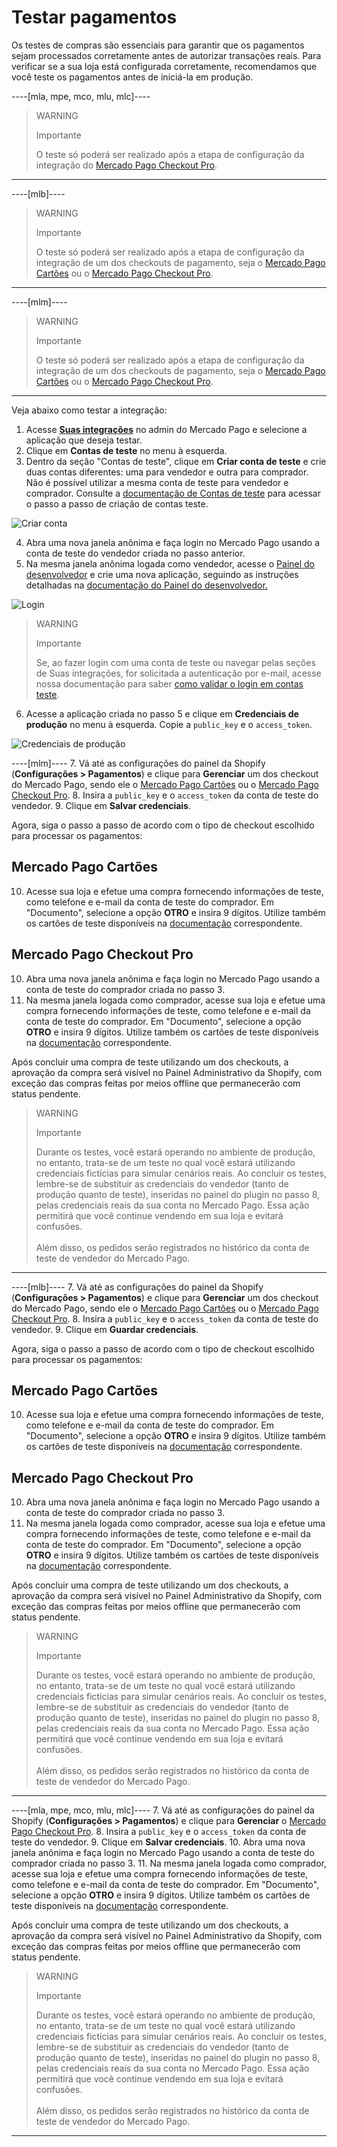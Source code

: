 # Testar pagamentos

Os testes de compras são essenciais para garantir que os pagamentos sejam processados corretamente antes de autorizar transações reais. Para verificar se a sua loja está configurada corretamente, recomendamos que você teste os pagamentos antes de iniciá-la em produção. 

----[mla, mpe, mco, mlu, mlc]----
> WARNING
> 
> Importante
>
> O teste só poderá ser realizado após a etapa de configuração da integração do [Mercado Pago Checkout Pro](/developers/pt/docs/shopify/integration-configuration/checkout-pro).


------------
----[mlb]----
> WARNING
> 
> Importante
>
> O teste só poderá ser realizado após a etapa de configuração da integração de um dos checkouts de pagamento, seja o [Mercado Pago Cartões](/developers/pt/docs/shopify/integration-configuration/checkout-cards) ou o [Mercado Pago Checkout Pro](/developers/pt/docs/shopify/integration-configuration/checkout-pro).

------------
----[mlm]----
> WARNING
> 
> Importante
>
> O teste só poderá ser realizado após a etapa de configuração da integração de um dos checkouts de pagamento, seja o [Mercado Pago Cartões](/developers/pt/docs/shopify/integration-configuration/checkout-cards) ou o [Mercado Pago Checkout Pro](/developers/pt/docs/shopify/integration-configuration/checkout-pro).

------------

Veja abaixo como testar a integração:

1. Acesse **[Suas integrações](https://www.mercadopago[FAKER][URL][DOMAIN]/developers/panel/app)** no admin do Mercado Pago e selecione a aplicação que deseja testar. 
2. Clique em **Contas de teste** no menu à esquerda.
3. Dentro da seção "Contas de teste", clique em **Criar conta de teste** e crie duas contas diferentes: uma para vendedor e outra para comprador. Não é possível utilizar a mesma conta de teste para vendedor e comprador. Consulte a [documentação de Contas de teste](/developers/pt/docs/shopify/additional-content/your-integrations/test/accounts) para acessar o passo a passo de criação de contas teste.

![Criar conta](/images/shopify/test-create-account.gif)

4. Abra uma nova janela anônima e faça login no Mercado Pago usando a conta de teste do vendedor criada no passo anterior.
5. Na mesma janela anônima logada como vendedor, acesse o [Painel do desenvolvedor](https://www.mercadopago[FAKER][URL][DOMAIN]/developers/panel/app) e crie uma nova aplicação, seguindo as instruções detalhadas na [documentação do Painel do desenvolvedor.](/developers/pt/docs/shopify/additional-content/your-integrations/dashboard)

![Login](/images/shopify/test-login.gif)

> WARNING
>
> Importante
>
> Se, ao fazer login com uma conta de teste ou navegar pelas seções de Suas integrações, for solicitada a autenticação por e-mail, acesse nossa documentação para saber [como validar o login em contas teste](/developers/pt/docs/adobe-commerce/additional-content/your-integrations/test/accounts#bookmark_validar_login_com_usuarios_teste). 

6. Acesse a aplicação criada no passo 5 e clique em **Credenciais de produção** no menu à esquerda. Copie a `public_key` e o `access_token`.

![Credenciais de produção](/images/shopify/test-prod-credentials.png)

----[mlm]----
7. Vá até as configurações do painel da Shopify (**Configurações > Pagamentos**) e clique para **Gerenciar** um dos checkout do Mercado Pago, sendo ele o [Mercado Pago Cartões](/developers/pt/docs/shopify/integration-configuration/checkout-cards) ou o [Mercado Pago Checkout Pro](/developers/pt/docs/shopify/integration-configuration/checkout-pro).
8. Insira a `public_key` e o `access_token` da conta de teste do vendedor.
9. Clique em **Salvar credenciais**.

Agora, siga o passo a passo de acordo com o tipo de checkout escolhido para processar os pagamentos:

## Mercado Pago Cartões

10. Acesse sua loja e efetue uma compra fornecendo informações de teste, como telefone e e-mail da conta de teste do comprador. Em "Documento", selecione a opção **OTRO** e insira 9 dígitos. Utilize também os cartões de teste disponíveis na [documentação](/developers/pt/docs/shopify/additional-content/your-integrations/test/cards) correspondente.

## Mercado Pago Checkout Pro

10. Abra uma nova janela anônima e faça login no Mercado Pago usando a conta de teste do comprador criada no passo 3.
11. Na mesma janela logada como comprador, acesse sua loja e efetue uma compra fornecendo informações de teste, como telefone e e-mail da conta de teste do comprador. Em "Documento", selecione a opção **OTRO** e insira 9 dígitos. Utilize também os cartões de teste disponíveis na [documentação](/developers/pt/docs/shopify/additional-content/your-integrations/test/cards) correspondente.

Após concluir uma compra de teste utilizando um dos checkouts, a aprovação da compra será visível no Painel Administrativo da Shopify, com exceção das compras feitas por meios offline que permanecerão com status pendente.

> WARNING
> 
> Importante
>
> Durante os testes, você estará operando no ambiente de produção, no entanto, trata-se de um teste no qual você estará utilizando credenciais fictícias para simular cenários reais. Ao concluir os testes, lembre-se de substituir as credenciais do vendedor (tanto de produção quanto de teste), inseridas no painel do plugin no passo 8, pelas credenciais reais da sua conta no Mercado Pago. Essa ação permitirá que você continue vendendo em sua loja e evitará confusões.
> <br><br>
> Além disso, os pedidos serão registrados no histórico da conta de teste de vendedor do Mercado Pago.

------------
----[mlb]----
7. Vá até as configurações do painel da Shopify (**Configurações > Pagamentos**) e clique para **Gerenciar** um dos checkout do Mercado Pago, sendo ele o [Mercado Pago Cartões](/developers/pt/docs/shopify/integration-configuration/checkout-cards) ou o [Mercado Pago Checkout Pro](/developers/pt/docs/shopify/integration-configuration/checkout-pro). 
8. Insira a `public_key` e o `access_token` da conta de teste do vendedor.
9. Clique em **Guardar credenciais**.

Agora, siga o passo a passo de acordo com o tipo de checkout escolhido para processar os pagamentos:

## Mercado Pago Cartões

10. Acesse sua loja e efetue uma compra fornecendo informações de teste, como telefone e e-mail da conta de teste do comprador. Em "Documento", selecione a opção **OTRO** e insira 9 dígitos. Utilize também os cartões de teste disponíveis na [documentação](/developers/pt/docs/shopify/additional-content/your-integrations/test/cards) correspondente.

## Mercado Pago Checkout Pro

10. Abra uma nova janela anônima e faça login no Mercado Pago usando a conta de teste do comprador criada no passo 3.
11. Na mesma janela logada como comprador, acesse sua loja e efetue uma compra fornecendo informações de teste, como telefone e e-mail da conta de teste do comprador. Em "Documento", selecione a opção **OTRO** e insira 9 dígitos. Utilize também os cartões de teste disponíveis na [documentação](/developers/pt/docs/shopify/additional-content/your-integrations/test/cards) correspondente.

Após concluir uma compra de teste utilizando um dos checkouts, a aprovação da compra será visível no Painel Administrativo da Shopify, com exceção das compras feitas por meios offline que permanecerão com status pendente.


> WARNING
> 
> Importante
>
> Durante os testes, você estará operando no ambiente de produção, no entanto, trata-se de um teste no qual você estará utilizando credenciais fictícias para simular cenários reais. Ao concluir os testes, lembre-se de substituir as credenciais do vendedor (tanto de produção quanto de teste), inseridas no painel do plugin no passo 8, pelas credenciais reais da sua conta no Mercado Pago. Essa ação permitirá que você continue vendendo em sua loja e evitará confusões.
> <br><br>
> Além disso, os pedidos serão registrados no histórico da conta de teste de vendedor do Mercado Pago.

------------
----[mla, mpe, mco, mlu, mlc]----
7. Vá até as configurações do painel da Shopify (**Configurações > Pagamentos**) e clique para **Gerenciar** o [Mercado Pago Checkout Pro](/developers/pt/docs/shopify/integration-configuration/checkout-pro). 
8. Insira a `public_key` e o `access_token` da conta de teste do vendedor.
9. Clique em **Salvar credenciais**.
10. Abra uma nova janela anônima e faça login no Mercado Pago usando a conta de teste do comprador criada no passo 3.
11. Na mesma janela logada como comprador, acesse sua loja e efetue uma compra fornecendo informações de teste, como telefone e e-mail da conta de teste do comprador. Em "Documento", selecione a opção **OTRO** e insira 9 dígitos. Utilize também os cartões de teste disponíveis na [documentação](/developers/pt/docs/shopify/additional-content/your-integrations/test/cards) correspondente.

Após concluir uma compra de teste utilizando um dos checkouts, a aprovação da compra será visível no Painel Administrativo da Shopify, com exceção das compras feitas por meios offline que permanecerão com status pendente.

> WARNING
> 
> Importante
>
> Durante os testes, você estará operando no ambiente de produção, no entanto, trata-se de um teste no qual você estará utilizando credenciais fictícias para simular cenários reais. Ao concluir os testes, lembre-se de substituir as credenciais do vendedor (tanto de produção quanto de teste), inseridas no painel do plugin no passo 8, pelas credenciais reais da sua conta no Mercado Pago. Essa ação permitirá que você continue vendendo em sua loja e evitará confusões.
> <br><br>
> Além disso, os pedidos serão registrados no histórico da conta de teste de vendedor do Mercado Pago.

------------